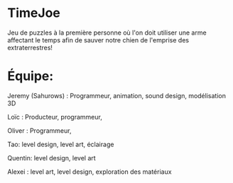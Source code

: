 # TimeJoe
Jeu de puzzles à la première personne où l'on doit utiliser une arme affectant le temps afin de sauver notre chien de l'emprise des extraterrestres!

# Équipe:
Jeremy (Sahurows) : Programmeur, animation, sound design, modélisation 3D

Loïc : Producteur, programmeur, 

Oliver : Programmeur, 

Tao: level design, level art, éclairage

Quentin: level design, level art

Alexei : level art, level design, exploration des matériaux
